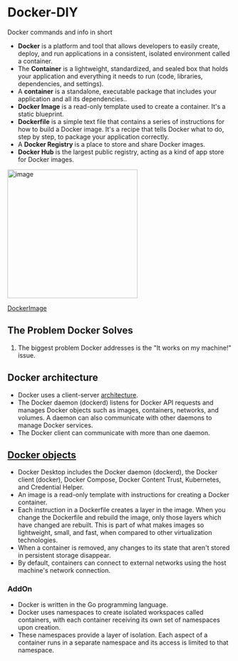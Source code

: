 # Docker-DIY
Docker commands and info in short

- **Docker** is a platform and tool that allows developers to easily create, deploy, and run applications in a consistent, isolated environment called a container.
- The **Container** is a lightweight, standardized, and sealed box that holds your application and everything it needs to run (code, libraries, dependencies, and settings).
- A **container** is a standalone, executable package that includes your application and all its dependencies..
- **Docker Image** is a read-only template used to create a container. It's a static blueprint.
- **Dockerfile** is a simple text file that contains a series of instructions for how to build a Docker image. It's a recipe that tells Docker what to do, step by step, to package your application correctly.
- A **Docker Registry** is a place to store and share Docker images.
- **Docker Hub** is the largest public registry, acting as a kind of app store for Docker images.

<img width="292" height="289" alt="image" src="https://github.com/user-attachments/assets/5134db53-2002-4e2b-8778-3110726976cf" />

[DockerImage](https://learn.microsoft.com/en-us/dotnet/architecture/microservices/container-docker-introduction/docker-terminology)

## The Problem Docker Solves
1. The biggest problem Docker addresses is the "It works on my machine!" issue.

## Docker architecture
- Docker uses a client-server [architecture](https://docs.docker.com/get-started/docker-overview/#docker-architecture).
- The Docker daemon (dockerd) listens for Docker API requests and manages Docker objects such as images, containers, networks, and volumes. A daemon can also communicate with other daemons to manage Docker services.
- The Docker client can communicate with more than one daemon.

## [Docker objects](https://docs.docker.com/get-started/docker-overview/#docker-objects)
- Docker Desktop includes the Docker daemon (dockerd), the Docker client (docker), Docker Compose, Docker Content Trust, Kubernetes, and Credential Helper.
- An image is a read-only template with instructions for creating a Docker container.
- Each instruction in a Dockerfile creates a layer in the image. When you change the Dockerfile and rebuild the image, only those layers which have changed are rebuilt. This is part of what makes images so lightweight, small, and fast, when compared to other virtualization technologies.
- When a container is removed, any changes to its state that aren't stored in persistent storage disappear.
- By default, containers can connect to external networks using the host machine's network connection.
### AddOn
- Docker is written in the Go programming language.
- Docker uses namespaces to create isolated workspaces called containers, with each container receiving its own set of namespaces upon creation.
- These namespaces provide a layer of isolation. Each aspect of a container runs in a separate namespace and its access is limited to that namespace.
